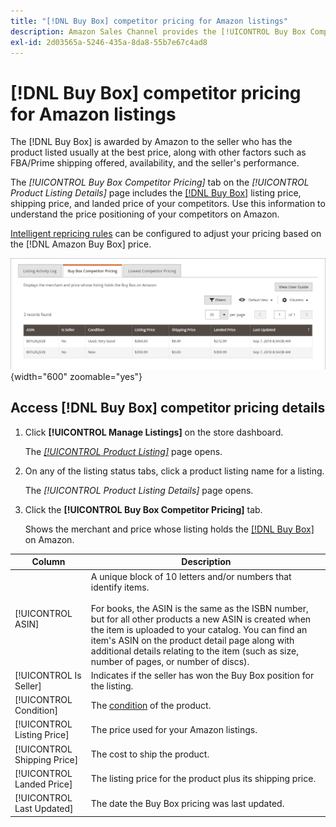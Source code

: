```yaml
---
title: "[!DNL Buy Box] competitor pricing for Amazon listings"
description: Amazon Sales Channel provides the [!UICONTROL Buy Box Competitor Pricing] tab to help you understand the price positioning of your competitors on Amazon.
exl-id: 2d03565a-5246-435a-8da8-55b7e67c4ad8
---
```

# [!DNL Buy Box] competitor pricing for Amazon listings

The [!DNL Buy Box] is awarded by Amazon to the seller who has the product listed usually at the best price, along with other factors such as FBA/Prime shipping offered, availability, and the seller's performance.

The _[!UICONTROL Buy Box Competitor Pricing]_ tab  on the _[!UICONTROL Product Listing Details]_ page includes the [[!DNL Buy Box]](./buy-box-competitor-pricing.md) listing price, shipping price, and landed price of your competitors. Use this information to understand the price positioning of your competitors on Amazon.

[Intelligent repricing rules](./intelligent-repricing-rules.md) can be configured to adjust your pricing based on the [!DNL Amazon Buy Box] price.

![Buy Box Competitor Pricing details](assets/amazon-listing-details-buy-box.png){width="600" zoomable="yes"}

## Access [!DNL Buy Box] competitor pricing details

1. Click **[!UICONTROL Manage Listings]** on the store dashboard.

   The [_[!UICONTROL Product Listing]_](./managing-product-listings.md) page opens.

1. On any of the listing status tabs, click a product listing name for a listing.

   The _[!UICONTROL Product Listing Details]_ page opens.

1. Click the **[!UICONTROL Buy Box Competitor Pricing]** tab.

   Shows the merchant and price whose listing holds the [[!DNL Buy Box]](./buy-box-competitor-pricing.md) on Amazon.

|Column|Description|
|--- |--- |
|[!UICONTROL ASIN]|A unique block of 10 letters and/or numbers that identify items.<br><br>For books, the ASIN is the same as the ISBN number, but for all other products a new ASIN is created when the item is uploaded to your catalog. You can find an item's ASIN on the product detail page along with additional details relating to the item (such as size, number of pages, or number of discs). |
|[!UICONTROL Is Seller]|Indicates if the seller has won the Buy Box position for the listing. |
|[!UICONTROL Condition]|The [condition](./product-listing-condition.md) of the product. |
|[!UICONTROL Listing Price]|The price used for your Amazon listings. |
|[!UICONTROL Shipping Price]|The cost to ship the product. |
|[!UICONTROL Landed Price]|The listing price for the product plus its shipping price. |
|[!UICONTROL Last Updated]|The date the Buy Box pricing was last updated. |
